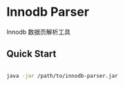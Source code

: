 # Innodb Parser

Innodb 数据页解析工具

## Quick Start

```bash

java -jar /path/to/innodb-parser.jar

```

